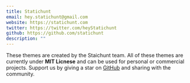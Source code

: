 ```yaml
---
title: Statichunt
email: hey.statichunt@gmail.com
website: https://statichunt.com
twitter: https://twitter.com/heyStatichunt
github: https://github.com/statichunt
description: ""
---
```


These themes are created by the Staichunt team. All of these themes are currently under **MIT Licnese** and can be used for personal or commercial projects. Support us by giving a star on <a href="https://github.com/statichunt/statichunt" target="_blank">GitHub</a> and sharing with the community.
